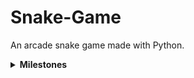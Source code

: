 # Snake-Game
An arcade snake game made with Python. 

<details><summary><b>Milestones<b/></summary>
<hr>
  
  - Todo
      - Obstacles and Border Collision
      - Second Player and Lives
      - Other Level
      - Main Menu
      - AI Snake
      - Login
      - Leader Board
      - Save Progress
  
  - Compleated
     - Score
     - Spawning apple and snake growth
     - Snake motion
    
